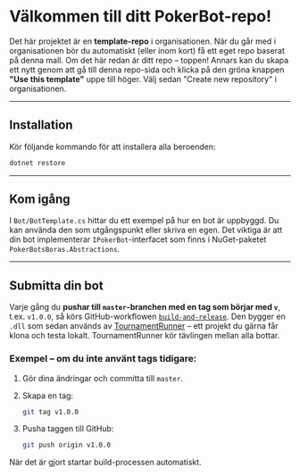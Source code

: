 # Välkommen till ditt PokerBot-repo!

Det här projektet är en **template-repo** i organisationen. När du går med i organisationen bör du automatiskt (eller inom kort) få ett eget repo baserat på denna mall.
Om det här redan är ditt repo – toppen! Annars kan du skapa ett nytt genom att gå till denna repo-sida och klicka på den gröna knappen **"Use this template"** uppe till höger. Välj sedan "Create new repository" i organisationen.

---

## Installation

Kör följande kommando för att installera alla beroenden:

```sh
dotnet restore
```

---

## Kom igång

I `Bot/BotTemplate.cs` hittar du ett exempel på hur en bot är uppbyggd. Du kan använda den som utgångspunkt eller skriva en egen.
Det viktiga är att din bot implementerar `IPokerBot`-interfacet som finns i NuGet-paketet `PokerBotsBoras.Abstractions`.

---

## Submitta din bot

Varje gång du **pushar till `master`-branchen med en tag som börjar med `v`**, t.ex. `v1.0.0`, så körs GitHub-workflowen [`build-and-release`](.github/workflows/build-and-release.yml).
Den bygger en `.dll` som sedan används av [TournamentRunner](https://github.com/PokerBotsBoras/TournamentRunner) – ett projekt du gärna får klona och testa lokalt. TournamentRunner kör tävlingen mellan alla bottar.

### Exempel – om du inte använt tags tidigare:

1. Gör dina ändringar och committa till `master`.
2. Skapa en tag:

   ```sh
   git tag v1.0.0
   ```
3. Pusha taggen till GitHub:

   ```sh
   git push origin v1.0.0
   ```

När det är gjort startar build-processen automatiskt.

